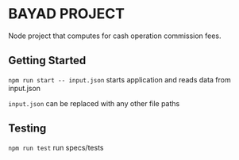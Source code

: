 # BAYAD PROJECT

Node project that computes for cash operation commission fees.

## Getting Started

`npm run start -- input.json` starts application and reads data from input.json

`input.json` can be replaced with any other file paths

## Testing

`npm run test` run specs/tests
